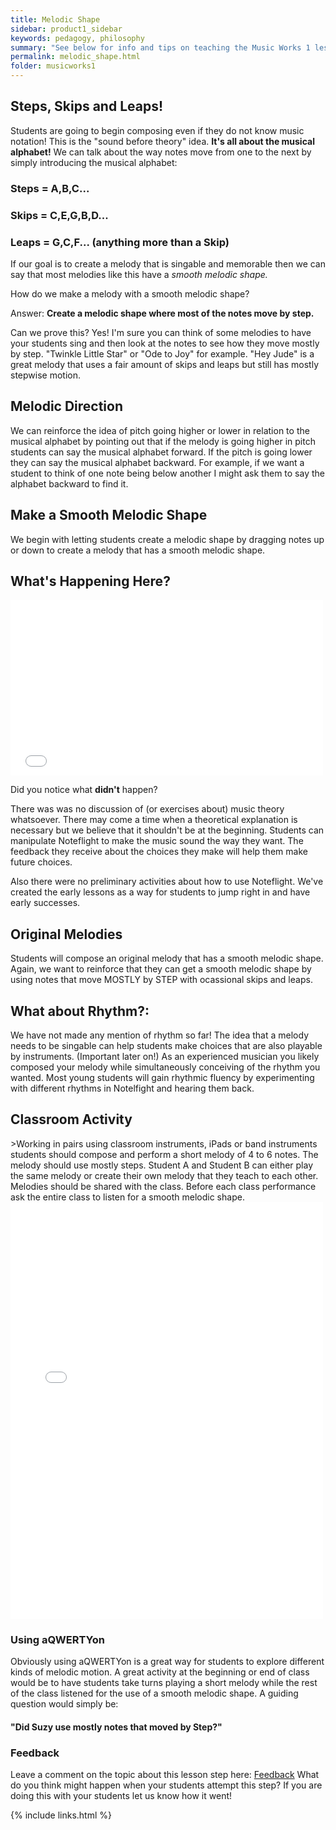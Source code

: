 ```yaml
---
title: Melodic Shape
sidebar: product1_sidebar
keywords: pedagogy, philosophy
summary: "See below for info and tips on teaching the Music Works 1 lessons that have to do with Melody. "
permalink: melodic_shape.html
folder: musicworks1
---
```




## Steps, Skips and Leaps!
Students are going to begin composing even if they do not know music notation! This is the "sound before theory" idea.  **It's all about the musical alphabet!** We can talk about the way notes move from one to the next by simply introducing the musical alphabet:

### Steps = A,B,C...

### Skips = C,E,G,B,D...

### Leaps = G,C,F... (anything more than a Skip)

If our goal is to create a melody that is singable and memorable then we can say that most melodies like this have a *smooth melodic shape.* 

How do we make a melody with a smooth melodic shape?


Answer:  **Create a melodic shape where most of the notes move by step.**  

Can we prove this?  Yes! I'm sure you can think of some melodies to have your students sing and then look at the notes to see how they move mostly by step. "Twinkle Little Star" or  "Ode to Joy" for example. "Hey Jude" is a great melody that uses a fair amount of skips and leaps but still has mostly stepwise motion. 

## Melodic Direction
We can reinforce the idea of pitch going higher or lower in relation to the musical alphabet by pointing out that if the melody is going higher in pitch students can say the musical alphabet forward. If the pitch is going lower they can say the musical alphabet backward. For example, if we want a student to think of one note being below another I might ask them to say the alphabet backward to find it. 

## Make a Smooth Melodic Shape
We begin with letting students create a melodic shape by dragging notes up or down to create a melody that has a smooth melodic shape. 

## What's Happening Here?

<iframe src="//player.vimeo.com/video/114421919?title=0&amp;byline=0&amp;portrait=0" width="500" height="281" frameborder="0" webkitallowfullscreen mozallowfullscreen allowfullscreen></iframe>

Did you notice what **didn't** happen? 

There was was no discussion of (or exercises about) music theory whatsoever. There may come a time when a theoretical explanation is necessary but we believe that it shouldn't be at the beginning. Students can manipulate Noteflight to make the music sound the way they want. The feedback they receive about the choices they make will help them make future choices. 

Also there were no preliminary activities about how to use Noteflight. We've created the early lessons as a way for students to jump right in and have early successes. 

## Original Melodies

Students will compose an original melody that has a smooth melodic shape. Again, we want to reinforce that they can get a smooth melodic shape by using notes that move MOSTLY by STEP with ocassional skips and leaps. 


## What about Rhythm?:

We have not made any mention of rhythm so far! The idea that a melody needs to be singable can help students make choices that are also playable by instruments. (Important later on!) As an experienced musician you likely composed your melody while simultaneously conceiving of the rhythm you wanted. Most young students will gain rhythmic fluency by experimenting with different rhythms in Notelfight and hearing them back. 




<h2><span class="label label-success">Classroom Activity</span></h2>
>Working in pairs using classroom instruments, iPads or band instruments students should compose and perform a short melody of 4 to 6 notes. The melody should use mostly steps. Student A and Student B can either play the same melody or create their own melody that they teach to each other. Melodies should be shared with the class. Before each class performance ask the entire class to listen for a smooth melodic shape.


<iframe src="//player.vimeo.com/video/115906384" width="500" height="667" frameborder="0" webkitallowfullscreen mozallowfullscreen allowfullscreen></iframe>

### Using aQWERTYon
Obviously using aQWERTYon is a great way for students to explore different kinds of melodic motion. A great activity at the beginning or end of class would be to have students take turns playing a short melody while the rest of the class listened for the use of a smooth melodic shape. A guiding question would simply be: 

#### "Did Suzy use mostly notes that moved by Step?"



### Feedback
Leave a comment on the topic about this lesson step here: <a class="btn btn-primary" target="_blank" href="http://discourse.yciw.net/t/creating-a-singable-memorable-melody/24?u=matt"><i class="fa fa-weixin"></i> Feedback</a> What do you think might happen when your students attempt this step? If you are doing this with your students let us know how it went!


{% include links.html %}

